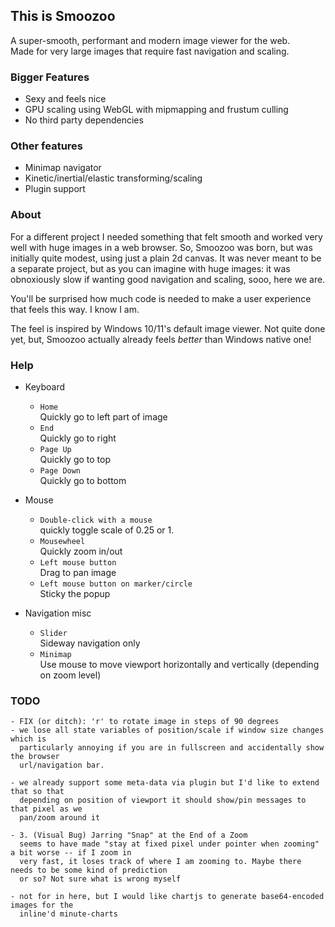 ## This is Smoozoo
A super-smooth, performant and modern image viewer for the web.  
Made for very large images that require fast navigation and scaling.  

### Bigger Features
- Sexy and feels nice
- GPU scaling using WebGL with mipmapping and frustum culling
- No third party dependencies

### Other features
- Minimap navigator
- Kinetic/inertial/elastic transforming/scaling
- Plugin support

### About
For a different project I needed something that felt smooth and worked
very well with huge images in a web browser. So, Smoozoo was born, but was
initially quite modest, using just a plain 2d canvas. It was never meant to
be a separate project, but as you can imagine with huge images: it was
obnoxiously slow if wanting good navigation and scaling, sooo, here we are.

You'll be surprised how much code is needed to make a user experience that
feels this way. I know I am.

The feel is inspired by Windows 10/11's default image viewer. Not quite done
yet, but, Smoozoo actually already feels _better_ than Windows native one!


### Help
- Keyboard
    - `Home`  
        Quickly go to left part of image  
    - `End`  
        Quickly go to right  
    - `Page Up`  
        Quickly go to top  
    - `Page Down`  
        Quickly go to bottom  

- Mouse  
    - `Double-click with a mouse`  
        quickly toggle scale of 0.25 or 1.  
    - `Mousewheel`  
        Quickly zoom in/out  
    - `Left mouse button`  
        Drag to pan image  
    - `Left mouse button on marker/circle`  
        Sticky the popup  

- Navigation misc  
    - `Slider`  
        Sideway navigation only  
    - `Minimap`  
        Use mouse to move viewport horizontally and vertically (depending on zoom level)  


### TODO
	- FIX (or ditch): 'r' to rotate image in steps of 90 degrees
	- we lose all state variables of position/scale if window size changes which is 
	  particularly annoying if you are in fullscreen and accidentally show the browser
	  url/navigation bar.

	- we already support some meta-data via plugin but I'd like to extend that so that
      depending on position of viewport it should show/pin messages to that pixel as we
      pan/zoom around it

	- 3. (Visual Bug) Jarring "Snap" at the End of a Zoom
	  seems to have made "stay at fixed pixel under pointer when zooming" a bit worse -- if I zoom in
	  very fast, it loses track of where I am zooming to. Maybe there needs to be some kind of prediction
	  or so? Not sure what is wrong myself

    - not for in here, but I would like chartjs to generate base64-encoded images for the
      inline'd minute-charts
